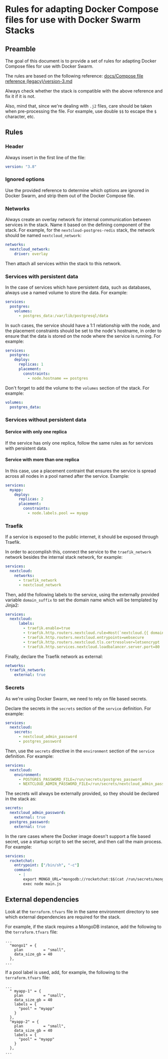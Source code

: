 # Rules for adapting Docker Compose files for use with Docker Swarm Stacks

## Preamble

The goal of this document is to provide a set of rules for adapting Docker Compose files for use with Docker Swarm.

The rules are based on the following reference: [docs/Compose file reference (legacy)/version-3.md](https://github.com/docker/compose/blob/0d4edbbd19e263a4e86fae75ef6ef105a15aa46d/docs/Compose%20file%20reference%20(legacy)/version-3.md#secrets-configuration-reference)

Always check whether the stack is compatible with the above reference and fix it if it is not.

Also, mind that, since we're dealing with `.j2` files, care should be taken when pre-processing the file. For example, use double `$$` to escape the `$` character, etc.

## Rules

### Header

Always insert in the first line of the file:

```yaml
version: "3.8"
```

### Ignored options

Use the provided reference to determine which options are ignored in Docker Swarm, and strip them out of the Docker Compose file.

### Networks

Always create an overlay network for internal communication between services in the stack. Name it based on the defining component of the stack. For example, for the `nextcloud-postgres-redis` stack, the network should be named `nextcloud_network`:

```yaml
networks:
  nextcloud_network:
    driver: overlay
```

Then attach all services within the stack to this network.

### Services with persistent data

In the case of services which have persistent data, such as databases, always use a named volume to store the data. For example:

```yaml
services:
  postgres:
    volumes:
      - postgres_data:/var/lib/postgresql/data
```

In such cases, the service should have a 1:1 relationship with the node, and the placement constraints should be set to the node's hostname, in order to ensure that the data is stored on the node where the service is running. For example:

```yaml
services:
  postgres:
    deploy:
      replicas: 1
      placement:
        constraints:
          - node.hostname == postgres
```

Don't forget to add the volume to the `volumes` section of the stack. For example:

```yaml
volumes:
  postgres_data:
```

### Services without persistent data

#### Service with only one replica

If the service has only one replica, follow the same rules as for services with persistent data.

#### Service with more than one replica

In this case, use a placement contraint that ensures the service is spread across all nodes in a pool named after the service. Example:

```yaml
services:
  myapp:    
    deploy:
      replicas: 2
      placement:
        constraints:
          - node.labels.pool == myapp
```

### Traefik

If a service is exposed to the public internet, it should be exposed through Traefik.

In order to accomplish this, connect the service to the `traefik_network` network besides the internal stack network, for example:

```yaml
services:
  nextcloud:
    networks:
      - traefik_network
      - nextcloud_network
```

Then, add the following labels to the service, using the externally provided variable `domain_suffix` to set the domain name which will be templated by Jinja2:

```yaml
services:
  nextcloud:
      labels:
        - traefik.enable=true
        - traefik.http.routers.nextcloud.rule=Host(`nextcloud.{{ domain_suffix }}`)
        - traefik.http.routers.nextcloud.entrypoints=websecure
        - traefik.http.routers.nextcloud.tls.certresolver=letsencrypt
        - traefik.http.services.nextcloud.loadbalancer.server.port=80
```

Finally, declare the Traefik network as external:

```yaml
networks:
  traefik_network:
    external: true
```

### Secrets

As we're using Docker Swarm, we need to rely on file based secrets.

Declare the secrets in the `secrets` section of the `service` definition. For example:

```yaml
services:
  nextcloud:
    secrets:
      - nextcloud_admin_password
      - postgres_password
```

Then, use the `secrets` directive in the `environment` section of the `service` definition. For example:

```yaml
services:
  nextcloud:
    environment:
      - POSTGRES_PASSWORD_FILE=/run/secrets/postgres_password
      - NEXTCLOUD_ADMIN_PASSWORD_FILE=/run/secrets/nextcloud_admin_password
```

The secrets will always be externally provided, so they should be declared in the stack as:

```yaml
secrets:
  nextcloud_admin_password:
    external: true
  postgres_password:
    external: true
```

In the rare cases where the Docker image doesn't support a file based secret, use a startup script to set the secret, and then call the main process. For example:

```yaml
services:
  rocketchat:
    entrypoint: ["/bin/sh", "-c"]
    command:
      - |
        export MONGO_URL="mongodb://rocketchat:$$(cat /run/secrets/mongodb_password)@mongo1:27017,mongo2:27017,mongo3:27017/rocketchat?authSource=admin&replicaSet=rs0"
        exec node main.js
```

## External dependencies

Look at the `terraform.tfvars` file in the same environment directory to see which external dependencies are required for the stack.

For example, if the stack requires a MongoDB instance, add the following to the `terraform.tfvars` file:

```hcl
...
  "mongo1" = {
    plan         = "small",
    data_size_gb = 40
  },
...
```

If a pool label is used, add, for example, the following to the `terraform.tfvars` file:

```hcl
...
  " myapp-1" = {
    plan         = "small",
    data_size_gb = 40
    labels = {
      "pool" = "myapp"
    }
  },
  "myapp-2" = {
    plan         = "small",
    data_size_gb = 40
    labels = {
      "pool" = "myapp"
    }
  },
...
```
